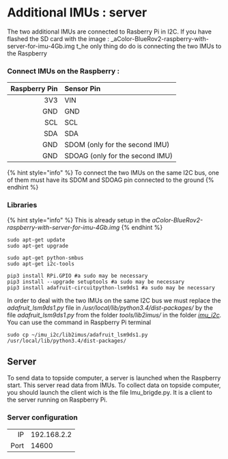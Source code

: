 # Additional IMUs : server

The two additional IMUs are connected to Rasberry Pi in I2C. If you have flashed the SD card with the image : _aColor-BlueRov2-raspberry-with-server-for-imu-4Gb.img t_he only thing do do is connecting the two IMUs to the Raspberry

### Connect IMUs on the Raspberry :

| Raspberry Pin | Sensor Pin |
| ---: | :--- |
| 3V3 | VIN |
| GND | GND |
| SCL | SCL |
| SDA | SDA |
| GND | SDOM \(only for the second IMU\) |
| GND | SDOAG \(only for the second IMU\) |

{% hint style="info" %}
To connect the two IMUs on the same I2C bus, one of them must have its SDOM and SDOAG pin connected to the ground
{% endhint %}

### Libraries

{% hint style="info" %}
This is already setup in the _aColor-BlueRov2-raspberry-with-server-for-imu-4Gb.img_ 
{% endhint %}

```text
sudo apt-get update
sudo apt-get upgrade
        
sudo apt-get python-smbus
sudo apt-get i2c-tools
        
pip3 install RPi.GPIO #a sudo may be necessary
pip3 install --upgrade setuptools #a sudo may be necessary
pip3 install adafruit-circuitpython-lsm9ds1 #a sudo may be necessary
```

In order to deal with the two IMUs on the same I2C bus we must replace the _adafruit\_lsm9ds1.py_ file in _/usr/local/lib/python3.4/dist-packages/_ by the file _adafruit\_lsm9ds1.py_ from the folder _tools/lib2imus/_ in the folder [_imu\_i2c_](../topside-computer/ros-architecture-and-file-system.md#file-system)_._ You can use the command in Raspberry Pi terminal

```text
sudo cp ~/imu_i2c/lib2imus/adafruit_lsm9ds1.py /usr/local/lib/python3.4/dist-packages/
```

## Server

To send data to topside computer, a server is launched when the Raspberry start. This server read data from IMUs. To collect data on topside computer, you should launch the client wich is the file Imu\_brigde.py. It is a client to the server running on Raspberry Pi.

### Server configuration

|  |  |
| ---: | :--- |
| IP | 192.168.2.2 |
| Port | 14600 |

